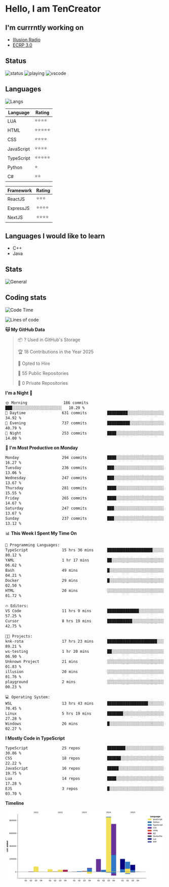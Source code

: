 # Hello, I am TenCreator

## I'm currrntly working on
- [Illusion Radio](https://illusionradio.co.uk/)
- [ECRP 3.0](http://github.com/Emerald-Coast-Roleplay/)

## Status
![status](https://api.statusbadges.me/badge/status/518334475038359555?simple=true&style=for-the-badge)
![playing](https://api.statusbadges.me/badge/playing/518334475038359555?style=for-the-badge)
![vscode](https://api.statusbadges.me/badge/vscode/518334475038359555?style=for-the-badge)

## Languages
![Langs](https://github-readme-stats.vercel.app/api/top-langs/?username=tencreator&layout=compact&theme=radical)


|Language|Rating|
|--------|------|
|LUA|⭐️⭐️⭐️⭐️|
|HTML|⭐️⭐️⭐️⭐️⭐️|
|CSS|⭐️⭐️⭐️⭐️|
|JavaScript|⭐️⭐️⭐️⭐️|
|TypeScript|⭐️⭐️⭐️⭐️⭐️|
|Python|⭐️|
|C#|⭐️⭐️ |

|Framework|Rating|
|--------|------|
|ReactJS|⭐️⭐️⭐|
|ExpressJS|⭐️⭐️⭐️⭐️|
|NextJS|⭐️⭐️⭐⭐️|

## Languages I would like to learn
- C++
- Java

## Stats
![General](https://github-readme-stats.vercel.app/api?username=tencreator&show_icons=true&theme=radical)

## Coding stats

<!--START_SECTION:waka-->
![Code Time](http://img.shields.io/badge/Code%20Time-386%20hrs%2021%20mins-blue)

![Lines of code](https://img.shields.io/badge/From%20Hello%20World%20I%27ve%20Written-1.9%20million%20lines%20of%20code-blue)

**🐱 My GitHub Data** 

> 📦 ? Used in GitHub's Storage 
 > 
> 🏆 18 Contributions in the Year 2025
 > 
> 💼 Opted to Hire
 > 
> 📜 55 Public Repositories 
 > 
> 🔑 0 Private Repositories 
 > 
**I'm a Night 🦉** 

```text
🌞 Morning                186 commits         ███░░░░░░░░░░░░░░░░░░░░░░   10.29 % 
🌆 Daytime                631 commits         █████████░░░░░░░░░░░░░░░░   34.92 % 
🌃 Evening                737 commits         ██████████░░░░░░░░░░░░░░░   40.79 % 
🌙 Night                  253 commits         ████░░░░░░░░░░░░░░░░░░░░░   14.00 % 
```
📅 **I'm Most Productive on Monday** 

```text
Monday                   294 commits         ████░░░░░░░░░░░░░░░░░░░░░   16.27 % 
Tuesday                  236 commits         ███░░░░░░░░░░░░░░░░░░░░░░   13.06 % 
Wednesday                247 commits         ███░░░░░░░░░░░░░░░░░░░░░░   13.67 % 
Thursday                 281 commits         ████░░░░░░░░░░░░░░░░░░░░░   15.55 % 
Friday                   265 commits         ████░░░░░░░░░░░░░░░░░░░░░   14.67 % 
Saturday                 247 commits         ███░░░░░░░░░░░░░░░░░░░░░░   13.67 % 
Sunday                   237 commits         ███░░░░░░░░░░░░░░░░░░░░░░   13.12 % 
```


📊 **This Week I Spent My Time On** 

```text
💬 Programming Languages: 
TypeScript               15 hrs 36 mins      ████████████████████░░░░░   80.12 % 
YAML                     1 hr 17 mins        ██░░░░░░░░░░░░░░░░░░░░░░░   06.62 % 
Bash                     49 mins             █░░░░░░░░░░░░░░░░░░░░░░░░   04.21 % 
Docker                   29 mins             █░░░░░░░░░░░░░░░░░░░░░░░░   02.50 % 
HTML                     20 mins             ░░░░░░░░░░░░░░░░░░░░░░░░░   01.72 % 

🔥 Editors: 
VS Code                  11 hrs 9 mins       ██████████████░░░░░░░░░░░   57.25 % 
Cursor                   8 hrs 19 mins       ███████████░░░░░░░░░░░░░░   42.75 % 

🐱‍💻 Projects: 
knk-rota                 17 hrs 23 mins      ██████████████████████░░░   89.21 % 
ws-testing               1 hr 20 mins        ██░░░░░░░░░░░░░░░░░░░░░░░   06.90 % 
Unknown Project          21 mins             ░░░░░░░░░░░░░░░░░░░░░░░░░   01.83 % 
illusion                 20 mins             ░░░░░░░░░░░░░░░░░░░░░░░░░   01.76 % 
playground               2 mins              ░░░░░░░░░░░░░░░░░░░░░░░░░   00.23 % 

💻 Operating System: 
WSL                      13 hrs 43 mins      ██████████████████░░░░░░░   70.45 % 
Linux                    5 hrs 19 mins       ███████░░░░░░░░░░░░░░░░░░   27.28 % 
Windows                  26 mins             █░░░░░░░░░░░░░░░░░░░░░░░░   02.27 % 
```

**I Mostly Code in TypeScript** 

```text
TypeScript               25 repos            ████████░░░░░░░░░░░░░░░░░   30.86 % 
CSS                      18 repos            ██████░░░░░░░░░░░░░░░░░░░   22.22 % 
JavaScript               16 repos            █████░░░░░░░░░░░░░░░░░░░░   19.75 % 
Lua                      14 repos            ████░░░░░░░░░░░░░░░░░░░░░   17.28 % 
EJS                      3 repos             █░░░░░░░░░░░░░░░░░░░░░░░░   03.70 % 
```



**Timeline**

![Lines of Code chart](https://raw.githubusercontent.com/tencreator/tencreator/main/assets/bar_graph.png)


<!--END_SECTION:waka-->
